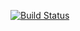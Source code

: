 [![Build Status](https://travis-ci.org/2gisprojectT/akulov-aliexpress.svg?branch=master)](https://travis-ci.org/2gisprojectT/akulov-aliexpress)
